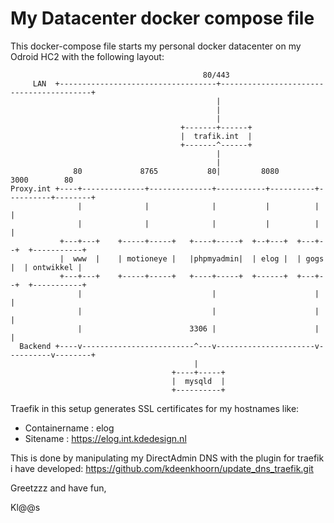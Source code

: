 # My Datacenter docker compose file
This docker-compose file starts my personal docker datacenter on my Odroid HC2 with the following layout:

```
                                           80/443
     LAN  +-----------------------------------+-----------------------------------------+
                                              |
                                              |
                                              |
                                      +-------+------+
                                      |  trafik.int  |
                                      +-------^------+
                                              |
                                              |
              80             8765           80|         8080       3000        80
Proxy.int +----+--------------+--------------+-----------+----------+----------+--------+
               |              |              |           |          |          |
               |              |              |           |          |          |
           +---+---+    +-----+-----+   +----+-----+  +--+---+  +---+--+  +-----------+
           |  www  |    | motioneye |   |phpmyadmin|  | elog |  | gogs |  | ontwikkel |
           +---+---+    +-----+-----+   +----+-----+  +------+  +---+--+  +-----------+
               |                             |                      |          |
               |                             |                      |          |
               |                        3306 |                      |          |
  Backend +----v-------------------------^---v----------------------v----------v--------+
                                         |
                                    +----+-----+
                                    |  mysqld  |
                                    +----------+
```

Traefik in this setup generates SSL certificates for my hostnames like:
* Containername : elog 
* Sitename      : https://elog.int.kdedesign.nl

This is done by manipulating my DirectAdmin DNS with the plugin for traefik i have developed: https://github.com/kdeenkhoorn/update_dns_traefik.git

Greetzzz and have fun,

Kl@@s
